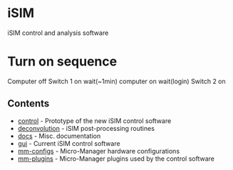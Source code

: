 # iSIM

 iSIM control and analysis software 

# Turn on sequence
Computer off
Switch 1 on
wait(~1min)
computer on
wait(login)
Switch 2 on

 ## Contents

 - [control](control) - Prototype of the new iSIM control software
 - [deconvolution](deconvolution/) - iSIM post-processing routines
 - [docs](docs/) - Misc. documentation
 - [gui](gui/) - Current iSIM control software
 - [mm-configs](mm-configs/) - Micro-Manager hardware configurations
 - [mm-plugins](mm-plugins/) - Micro-Manager plugins used by the control software
